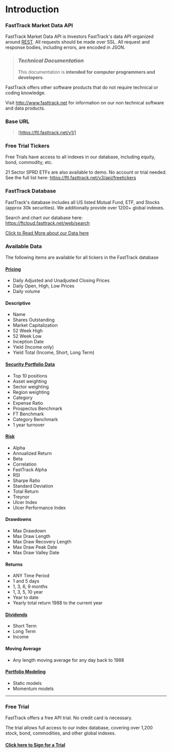 # Introduction

### FastTrack Market Data API
FastTrack Market Data API is Investors FastTrack's data API organized around [REST](http://en.wikipedia.org/wiki/Representational_State_Transfer). All requests should be made over SSL. All request and response bodies, including errors, are encoded in JSON.

<!-- theme: danger -->
>### *Technical Documentation*
>This documentation is **intended for computer programmers and developers**. 
>
FastTrack offers other software products that do not require technical or coding knowledge. 
>
Visit http://www.fasttrack.net for information on our non technical software and data products.


### Base URL
>[https://ftl.fasttrack.net/v1/]

### Free Trial Tickers
Free Trials have access to all indexes in our database, including equity, bond, commodity, etc. 

21 Sector SPRD ETFs are also available to demo. No account or trial needed. See the full list here: https://ftl.fasttrack.net/v3/api/freetickers

### FastTrack Database
FastTrack's database includes all US listed Mutual Fund, ETF, and Stocks (approx 30k securities). We additionally provide over 1200+ global indexes.

Search and chart our database here: https://ftcloud.fasttrack.net/web/search

[Click to Read More about our Data here](./02a-DataInfo.md)

### Available Data
The following items are available for all tickers in the FastTrack database

#### [Pricing](https://fasttrack.stoplight.io/docs/ftlightning/openapi.json/paths/v1~1data~1%7Bticker%7D~1range/get)
- Daily Adjusted and Unadjusted Closing Prices
- Daily Open, High, Low Prices
- Daily volume

#### Descriptive
- Name
- Shares Outstanding
- Market Capitalization
- 52 Week High
- 52 Week Low
- Inception Date
- Yield (Income only)
- Yield Total (Income, Short, Long Term)

#### [Security Portfolio Data](https://fasttrack.stoplight.io/docs/ftlightning/openapi.json/paths/v1~1ref~1%7Bticker%7D~1portfolio/get)
- Top 10 positions
- Asset weighting
- Sector weighting
- Region weighting
- Category
- Expense Ratio
- Prospectus Benchmark
- FT Benchmark
- Category Benchmark
- 1 year turnover

#### [Risk](https://fasttrack.stoplight.io/docs/ftlightning/openapi.json/paths/v1~1stats~1%7Bticker%7D/get)
- Alpha
- Annualized Return
- Beta
- Correlation
- FastTrack Alpha
- RSI
- Sharpe Ratio
- Standard Deviation
- Total Return
- Treynor
- Ulcer Index
- Ulcer Performance Index

#### Drawdowns
- Max Drawdown
- Max Draw Length
- Max Draw Recovery Length
- Max Draw Peak Date
- Max Draw Valley Date

#### Returns
- ANY Time Period
- 1 and 5 days
- 1, 3, 6, 9 months
- 1, 3, 5, 10 year
- Year to date
- Yearly total return 1988 to the current year

#### [Dividends](https://fasttrack.stoplight.io/docs/ftlightning/openapi.json/paths/~1v1~1data~1%7Bticker%7D~1dividends/get)
- Short Term
- Long Term
- Income


#### Moving Average
- Any length moving average for any day back to 1988

#### [Portfolio Modeling](https://fasttrack.stoplight.io/docs/ftlightning/openapi.json/paths/v1~1portfolios~1staticmodel/post)
- Static models
- Momentum models

---

### Free Trial
FastTrack offers a free API trial. No credit card is necessary. 

The trial allows full access to our index database, covering over 1,200 stock, bond, commodities, and other global indexes. 

#### [Click here to Sign for a Trial](https://subscribe.fasttrack.net/landing/api/apilanding.html)
